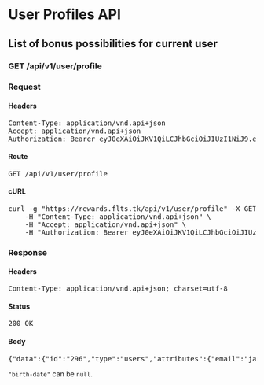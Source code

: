 # User Profiles API

## List of bonus possibilities for current user

### GET /api/v1/user/profile
### Request

#### Headers

<pre>Content-Type: application/vnd.api+json
Accept: application/vnd.api+json
Authorization: Bearer eyJ0eXAiOiJKV1QiLCJhbGciOiJIUzI1NiJ9.eyJleHAiOjE1MTA5MjE4NzUsInN1YiI6Mjk2fQ.0a2jfk8gWEJsBVnDcjyL4AOiIp6QQW13_tyJivM2fAk</pre>

#### Route

<pre>GET /api/v1/user/profile</pre>

#### cURL

<pre class="request">curl -g &quot;https://rewards.flts.tk/api/v1/user/profile&quot; -X GET \
	-H &quot;Content-Type: application/vnd.api+json&quot; \
	-H &quot;Accept: application/vnd.api+json&quot; \
	-H &quot;Authorization: Bearer eyJ0eXAiOiJKV1QiLCJhbGciOiJIUzI1NiJ9.eyJleHAiOjE1MTA5MjE4NzUsInN1YiI6Mjk2fQ.0a2jfk8gWEJsBVnDcjyL4AOiIp6QQW13_tyJivM2fAk&quot;</pre>

### Response

#### Headers

<pre>Content-Type: application/vnd.api+json; charset=utf-8</pre>

#### Status

<pre>200 OK</pre>

#### Body

<pre>{"data":{"id":"296","type":"users","attributes":{"email":"jayne.torphy@flatstack.com","full-name":"Cory Stiedemann","username":"stiedemann-cory","profile-image-avatar-url":"memory://user/profile_image/93e3cf35bbcb33cc2299ff5aab91cf97.png","allowance-balance":10000,"birth-date":"2019-01-07"}}}</pre>

`"birth-date"` can be `null`.

